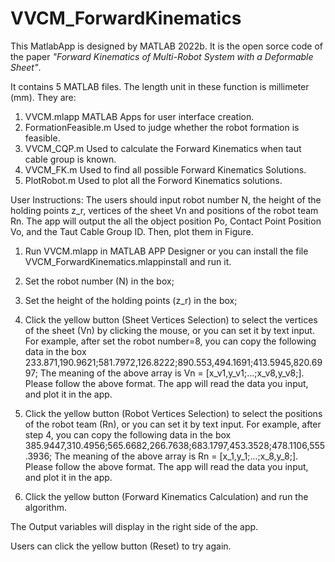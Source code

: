 # VVCM_ForwardKinematics

This MatlabApp is designed by MATLAB 2022b. It is the open sorce code of the paper _"Forward Kinematics of Multi-Robot System with a Deformable Sheet"_.

It contains 5 MATLAB files. The length unit in these function is millimeter (mm). They are:
1. VVCM.mlapp      		MATLAB Apps for user interface creation.
2. FormationFeasible.m   	Used to judge whether the robot formation is feasible.
3. VVCM_CQP.m		Used to calculate the Forward Kinematics when taut cable group is known.
4. VVCM_FK.m    		Used to find all possible Forward Kinematics Solutions.
5. PlotRobot.m		Used to plot all the Forword Kinematics solutions.


User Instructions: The users should input robot number N,  the height of the holding points z_r,  vertices of the sheet Vn and  positions of the robot team Rn.
The app will output the all the object position Po, Contact Point Position Vo, and the Taut Cable Group ID. Then, plot them in Figure.

1. Run VVCM.mlapp  in MATLAB APP Designer or you can install the file VVCM_ForwardKinematics.mlappinstall and run it.
2. Set the robot number (N) in the box;
3. Set the height of the holding points (z_r) in the box;
4. Click the yellow button (Sheet Vertices Selection) to select the vertices of the sheet (Vn) by clicking the mouse, or you can set it by text input.
For example, after set the robot number=8, you can copy the following data in the box
   233.871,190.9621;581.7972,126.8222;890.553,494.1691;413.5945,820.6997;
The meaning of the above array is Vn = [x_v1,y_v1;...;x_v8,y_v8;]. Please follow the above format. The app will read the data you input, and plot it in the app.

5.  Click the yellow button (Robot Vertices Selection) to select the positions of the robot team (Rn), or you can set it by text input.
For example, after step 4, you can copy the following data in the box
385.9447,310.4956;565.6682,266.7638;683.1797,453.3528;478.1106,555.3936;
The meaning of the above array is Rn = [x_1,y_1;...;x_8,y_8;]. Please follow the above format. The app will read the data you input, and plot it in the app.

6. Click the yellow button (Forward Kinematics Calculation) and run the algorithm.

The Output variables will display in the right side of the app.

Users can click the yellow button (Reset) to try again.
